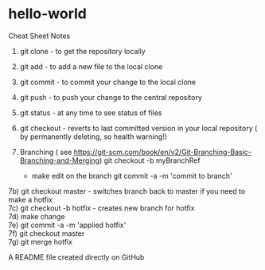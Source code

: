 # hello-world
Cheat Sheet Notes

1) git clone  - to get the repository locally  
2) git add    - to add a new file to the local clone  
3) git commit - to commit your change to the local clone  
4) git push   - to push your change to the central repository  
5) git status - at any time to see status of files  
6) git checkout - reverts to last committed version in your local repository ( by permanently deleting, so health warning!)  

7) Branching ( see https://git-scm.com/book/en/v2/Git-Branching-Basic-Branching-and-Merging)
   git checkout -b myBranchRef
    - make edit on the branch
   git commit -a -m 'commit to branch'

7b) git checkout master - switches branch back to master if you need to make a hotfix  
7c) git checkout -b hotfix - creates new branch for hotfix  
7d) make change  
7e) git commit -a -m 'applied hotfix'  
7f) git checkout master  
7g) git merge hotfix  

A README file created directly on GitHub
